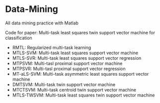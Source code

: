 # Data-Mining
All data mining practice with Matlab

Code for paper: Multi-task least squares twin support vector machine for classification

* RMTL: Regularized multi-task learning
* MTLS-SVM: Multi-task least squares support vector machine
* MTLS-SVR: Multi-task least squares support vector regression
* MTPSVM: Multi-tasl proximal support vector machine
* MTPSVR: Multi-tasl proximal support vector regression
* MT-aLS-SVM: Multi-task asymmetric least squares support vector machine
* DMTSVM: Multi-task twin support vector machine
* MTCTSVM: Multi-task centroid twin support vector machine
* MTLS-TWSVM: Multi-task least squares twin support vector machine
